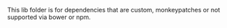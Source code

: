 This lib folder is for dependencies that are custom, monkeypatches or not supported via bower or npm. 